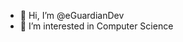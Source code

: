 - 👋 Hi, I’m @eGuardianDev
- 👀 I’m interested in Computer Science

<!---
eGuardianDev/eGuardianDev is a ✨ special ✨ repository because its `README.md` (this file) appears on your GitHub profile.
You can click the Preview link to take a look at your changes.
--->
